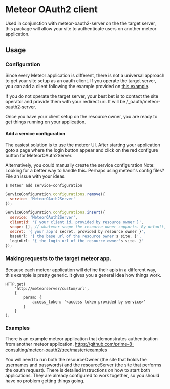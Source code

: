 # Meteor OAuth2 client
Used in conjunction with meteor-oauth2-server on the the target server, this
package will allow your site to authenticate users on another meteor application.

## Usage

### Configuration
Since every Meteor application is different, there is not a universal approach
to get your site setup as an oauth client. If you operate the target server,
you can add a client following the example provided on [this example](https://github.com/prime-8-consulting/meteor-oauth2/blob/master/examples/resourceOwner/server/index.js).

If you do not operate the target server, your best bet is to contact the site
operator and provide them with your redirect uri. It will be <your base url>/_oauth/meteor-oauth2-server.

Once you have your client setup on the resource owner, you are ready to
get things running on your application.

#### Add a service configuration
The easiest solution is to use the meteor UI. After starting your application
goto a page where the login button appear and click on the red configure button
for MeteorOAuth2Server.

Alternatively, you could manually create the service configuration
Note: Looking for a better way to handle this. Perhaps using meteor's config files? File an issue with your ideas.
```
$ meteor add service-configuration
```

``` javascript
ServiceConfiguration.configurations.remove({
  service: 'MeteorOAuth2Server'
});

ServiceConfiguration.configurations.insert({
  service: 'MeteorOAuth2Server',
  clientId: '{ your client id, provided by resource owner }',
  scope: [], // whatever scope the resource owner supports. By default, ['email'] will be used.
  secret: '{ your app's secret, provided by resource owner }',
  baseUrl: '{ the base url of the resource owner's site. }',
  loginUrl: '{ the login url of the resource owner's site. }'
});
```

### Making requests to the target meteor app.
Because each meteor application will define their apis in a different way,
this example is pretty generic. It gives you a general idea how things work.
```
HTTP.get(
    'http://meteorserver/custom/url',
    {
        param: {
            access_token: '<access token provided by service>'
        }
    }
);
```

### Examples
There is an example meteor application that demonstrates authentication from
another meteor application.
https://github.com/prime-8-consulting/meteor-oauth2/tree/master/examples

You will need to run both the resourceOwner (the site that holds the usernames and passwords)
and the resourceServer (the site that performs the oauth request). There is
detailed instructions on how to start both applications. They are already
configured to work together, so you should have no problem getting things going.